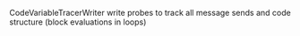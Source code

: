CodeVariableTracerWriter write probes to track all message sends and code structure (block evaluations in loops)

